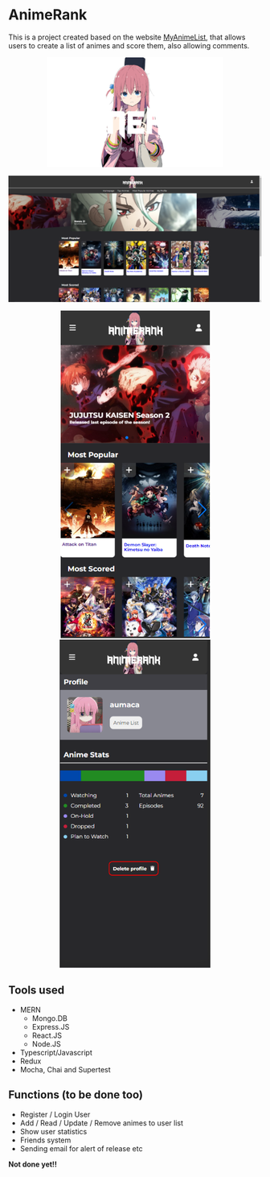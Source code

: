 # AnimeRank

This is a project created based on the website [MyAnimeList](https://myanimelist.net/), that allows users to create a list of animes and score them, also allowing comments.

<p align="center">
  <img src=frontend/src/imgs/Logo.png width=350>
</p>

<p align="center">
  <img src=readme/screenshot2.png>
</p>

<p align="center">
  <img src=readme/screenshot.png width=297>
  <img src=readme/screenshot3.png width=300>
</p>

## Tools used
- MERN
  - Mongo.DB
  - Express.JS
  - React.JS
  - Node.JS
- Typescript/Javascript
- Redux
- Mocha, Chai and Supertest


## Functions (to be done too)
- Register / Login User
- Add / Read / Update / Remove animes to user list
- Show user statistics
- Friends system
- Sending email for alert of release etc

__Not done yet!!__
